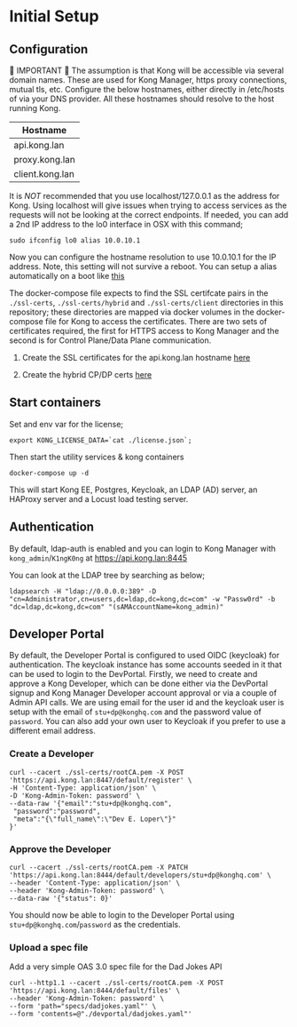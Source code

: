 # Initial Setup

## Configuration

:anger: IMPORTANT :anger:
The assumption is that Kong will be accessible via several domain names. These are used for Kong Manager, https proxy connections, mutual tls, etc. Configure the below hostnames, either directly in /etc/hosts of via your DNS provider. All these hostnames should resolve to the host running Kong.

Hostname |
------------ |
api.kong.lan |
proxy.kong.lan |
client.kong.lan |

It is *NOT* recommended that you use localhost/127.0.0.1 as the address for Kong. Using localhost will give issues when trying to access services as the requests will not be looking at the correct endpoints. If needed, you can add a 2nd IP address to the lo0 interface in OSX with this command;

~~~
sudo ifconfig lo0 alias 10.0.10.1
~~~

Now you can configure the hostname resolution to use 10.0.10.1 for the IP address. Note, this setting will not survive a reboot. You can setup a alias automatically on a boot like [this](https://medium.com/@david.limkys/permanently-create-an-ifconfig-loopback-alias-macos-b7c93a8b0db)


The docker-compose file expects to find the SSL certifcate pairs in the `./ssl-certs`, `./ssl-certs/hybrid` and `./ssl-certs/client` directories in this repository; these directories are mapped via docker volumes in the docker-compose file for Kong to access the certificates. There are two sets of certificates required, the first for HTTPS access to Kong Manager and the second is for Control Plane/Data Plane communication.

1) Create the SSL certificates for the api.kong.lan hostname [here](ssl-certs/README.md)

2) Create the hybrid CP/DP certs [here](ssl-certs/hybrid/README.md)

## Start containers

Set and env var for the license;

~~~
export KONG_LICENSE_DATA=`cat ./license.json`;
~~~

Then start the utility services & kong containers

~~~
docker-compose up -d
~~~

This will start Kong EE, Postgres, Keycloak, an LDAP (AD) server, an HAProxy server and a Locust load testing server. 

## Authentication

By default, ldap-auth is enabled and you can login to Kong Manager with `kong_admin`/`K1ngK0ng` at https://api.kong.lan:8445

You can look at the LDAP tree by searching as below;

~~~
ldapsearch -H "ldap://0.0.0.0:389" -D "cn=Administrator,cn=users,dc=ldap,dc=kong,dc=com" -w "Passw0rd" -b "dc=ldap,dc=kong,dc=com" "(sAMAccountName=kong_admin)"
~~~

## Developer Portal

By default, the Developer Portal is configured to used OIDC (keycloak) for authentication. The keycloak instance has some accounts seeded in it that can be used to login to the DevPortal. Firstly, we need to create and approve a Kong Developer, which can be done either via the DevPortal signup and Kong Manager Developer account approval or via a couple of Admin API calls. We are using email for the user id and the keycloak user is setup with the email of `stu+dp@konghq.com` and the password value of `password`. You can also add your own user to Keycloak if you prefer to use a different email address.

### Create a Developer

~~~
curl --cacert ./ssl-certs/rootCA.pem -X POST 'https://api.kong.lan:8447/default/register' \
-H 'Content-Type: application/json' \
-D 'Kong-Admin-Token: password' \
--data-raw '{"email":"stu+dp@konghq.com",
 "password":"password",
 "meta":"{\"full_name\":\"Dev E. Loper\"}"
}'
~~~

### Approve the Developer

~~~
curl --cacert ./ssl-certs/rootCA.pem -X PATCH 'https://api.kong.lan:8444/default/developers/stu+dp@konghq.com' \
--header 'Content-Type: application/json' \
--header 'Kong-Admin-Token: password' \
--data-raw '{"status": 0}'
~~~

You should now be able to login to the Developer Portal using `stu+dp@konghq.com`/`password` as the credentials.

### Upload a spec file

Add a very simple OAS 3.0 spec file for the Dad Jokes API

~~~
curl --http1.1 --cacert ./ssl-certs/rootCA.pem -X POST 'https://api.kong.lan:8444/default/files' \
--header 'Kong-Admin-Token: password' \
--form 'path="specs/dadjokes.yaml"' \
--form 'contents=@"./devportal/dadjokes.yaml"'
~~~
